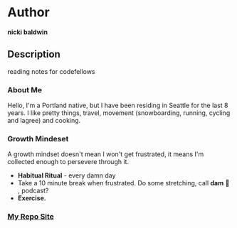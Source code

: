 # Author
**nicki baldwin**

## Description
reading notes for codefellows

### About Me 
Hello, I'm a Portland native, but I have been residing in Seattle for the last 8 years. I like pretty things, travel, movement (snowboarding, running, cycling and lagree) and cooking.

### Growth Mindeset
A growth mindset doesn't mean I won't get frustrated, it means I'm collected enough to persevere through it.
* **Habitual Ritual** - every damn day
* Take a 10 minute break when frustrated. Do some stretching, call **dam** :wolf: , podcast?
* **Exercise.**

### [My Repo Site](https://github.com/nickibaldwin)

